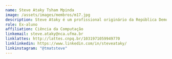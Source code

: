 ```yaml
---
name: Steve Ataky Tsham Mpinda
image: /assets/images/membros/m17.jpg
description: Steve Ataky é um profissional originário da República Democrática do Congo, com formação em Matemática Computacional, graduação em Ciência da Computação pela UFMA, mestrado pela UFScar e PhD em IA pela Escola de Engenharia da Université du Québec. Membro do NCA sob a orientação do professor Aristófanes Silva, seu foco é em Inteligência Artificial Aplicada, sendo fundador e CEO da startup SynthèseIA no Canadá. Além disso, Steve é cientista-chefe de IA no Centro de Inovação em IA da Skema Business School e professor visitante de Ciência de Dados na North Carolina State University. Também atuou como chefe de departamento e professor assistente no Canadá, lecionando aprendizado de máquina, visão computacional e CI/CD de aplicações em nuvem.
role: Ex-aluno
affiliation: Ciência da Computação
linkemail: steve.ataky@nca.ufma.br
linklattes: http://lattes.cnpq.br/1031971059949770
linklinkedin: https://www.linkedin.com/in/steveataky/
linkinstagram: "@tmatsteve"
---
```

